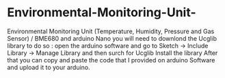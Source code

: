 # Environmental-Monitoring-Unit-
Environmental Monitoring Unit  (Temperature, Humidity, Pressure and Gas Sensor) / BME680 and arduino Nano 
you will need to downlond the Ucglib library to do so :
open the arduino software and go to Sketch -> Include Library -> Manage Library 
and then surch for Ucglib 
Install the library 
After that you can copy and paste the code that I provided on arduino Software and upload it to your arduino. 
